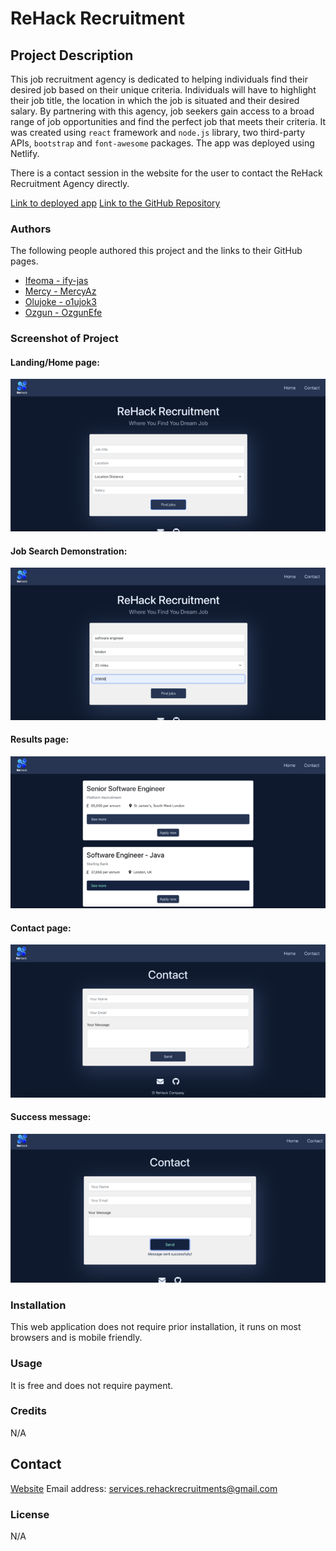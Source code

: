 # ReHack Recruitment

## Project Description

This job recruitment agency is dedicated to helping individuals find their desired job based on their unique criteria. Individuals will have to highlight their job title, the location in which the job is situated and their desired salary. By partnering with this agency, job seekers gain access to a broad range of job opportunities and find the perfect job that meets their criteria. It was created using `react` framework and `node.js` library, two third-party APIs, `bootstrap` and `font-awesome` packages. The app was deployed using Netlify. 

There is a contact session in the website for the user to contact the ReHack Recruitment Agency directly.

[Link to deployed app](https://startling-zuccutto-a47cd8.netlify.app/)
[Link to the GitHub Repository](https://github.com/o1ujok3/ReHACK.git)



### Authors

The following people authored this project and the links to their GitHub pages.

*   [Ifeoma - ify-jas](https://github.com/Ify-Jas)
*   [Mercy - MercyAz ](https://github.com/MercyAz)
*   [Olujoke - o1ujok3](https://github.com/o1ujok3)
*   [Ozgun - OzgunEfe](https://github.com/OzgunEfe)



### Screenshot of Project


#### Landing/Home page:
![Home Page](/src/images/screenshot_2023-02-22_at_18.14.13_720.png)

#### Job Search Demonstration:
![Job Search demonstration](/src/images/screenshot_2023-02-22_at_18.14.46_720.png)

#### Results page:
![Results page](/src/images/screenshot_2023-02-22_at_18.15.42_720.png)

#### Contact page:
![Contact Page](/src/images/screenshot_2023-02-22_at_18.16.10_720.png)

#### Success message:
![Success message](/src/images/screenshot_2023-02-22_at_19.20.22_720.png)



### Installation
This web application does not require prior installation, it runs on most browsers and is mobile friendly.

### Usage

It is free and does not require payment.

### Credits

N/A

## Contact

[Website](https://startling-zuccutto-a47cd8.netlify.app/)
Email address: services.rehackrecruitments@gmail.com

### License
N/A
